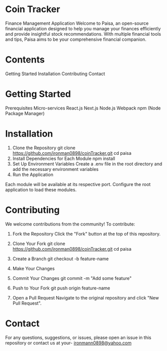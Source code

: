 # Coin Tracker
Finance Management Application
Welcome to Paisa, an open-source financial application designed to help you manage your finances efficiently and provide insightful stock recommendations. With multiple financial tools and tips, Paisa aims to be your comprehensive financial companion.

# Contents
Getting Started
Installation
Contributing
Contact

# Getting Started
Prerequisites
Micro-services
React.js
Next.js
Node.js
Webpack
npm (Node Package Manager)

# Installation
1. Clone the Repository
git clone https://github.com/ironman0898/coinTracker.git
cd paisa
2. Install Dependencies for Each Module
   npm install
3. Set Up Environment Variables
Create a .env file in the root directory and add the necessary environment variables
4. Run the Application

Each module will be available at its respective port. Configure the root application to load these modules.

# Contributing
We welcome contributions from the community! To contribute:
1. Fork the Repository
Click the "Fork" button at the top of this repository.

2. Clone Your Fork
git clone https://github.com/ironman0898/coinTracker.git
cd paisa

3. Create a Branch
git checkout -b feature-name

4. Make Your Changes

5. Commit Your Changes
git commit -m "Add some feature"

6. Push to Your Fork
git push origin feature-name

7. Open a Pull Request
Navigate to the original repository and click "New Pull Request".

# Contact
For any questions, suggestions, or issues, please open an issue in this repository or contact us at your- ironmann0898@yahoo.com
